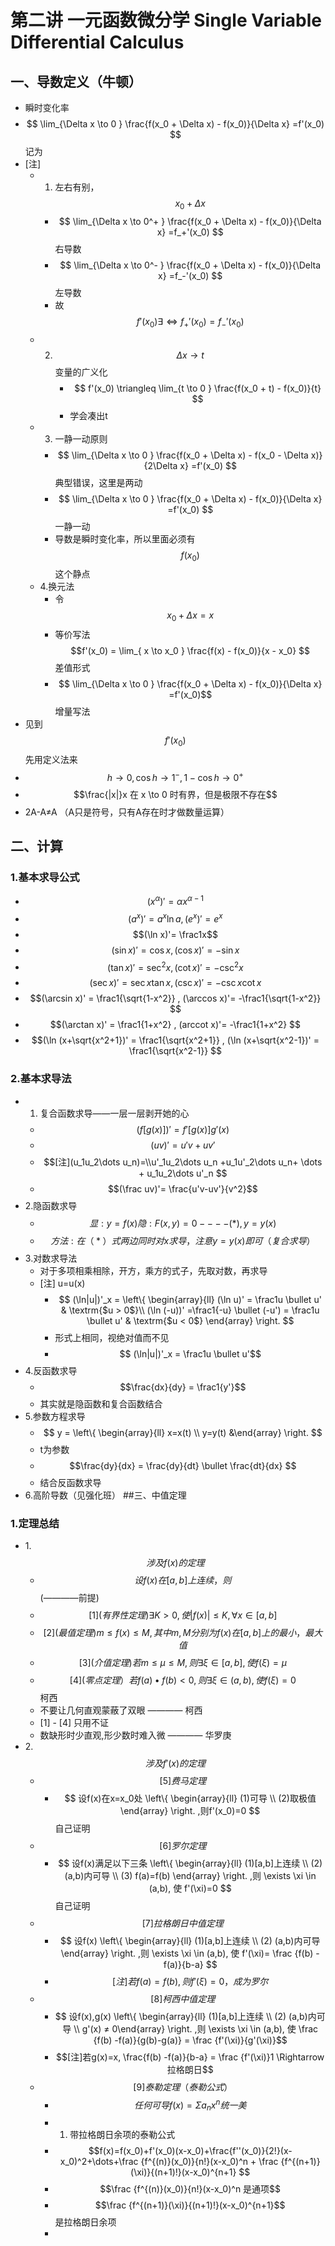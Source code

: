 # 第二讲 一元函数微分学 Single Variable Differential Calculus
## 一、导数定义（牛顿）
* 瞬时变化率
* $$ \lim_{\Delta x \to 0 } \frac{f(x_0 + \Delta x) - f(x_0)}{\Delta x} =f'(x_0) $$ 记为
* [注]
    * 1. 左右有别， $$ x_0 + \Delta x $$
        * $$ \lim_{\Delta x \to 0^+ } \frac{f(x_0 + \Delta x) - f(x_0)}{\Delta x} =f_+'(x_0) $$  右导数
        * $$ \lim_{\Delta x \to 0^- } \frac{f(x_0 + \Delta x) - f(x_0)}{\Delta x} =f_-'(x_0) $$  左导数
        * 故 $$f'(x_0) \exists  \Longleftrightarrow f_+'(x_0)=f_-'(x_0)$$
    * 2. $$ \Delta x \to t $$ 变量的广义化
         * $$ f'(x_0) \triangleq \lim_{t \to 0 } \frac{f(x_0 + t) - f(x_0)}{t}  $$ 
         * 学会凑出t
    * 3. 一静一动原则
        * $$ \lim_{\Delta x \to 0 } \frac{f(x_0 + \Delta x) - f(x_0 - \Delta x)}{2\Delta x} =f'(x_0) $$ 典型错误，这里是两动
        * $$ \lim_{\Delta x \to 0 } \frac{f(x_0 + \Delta x) - f(x_0)}{\Delta x} =f'(x_0) $$ 一静一动
        * 导数是瞬时变化率，所以里面必须有$$f(x_0)$$这个静点
    * 4.换元法 
        * 令$$ x_0 + \Delta x  = x $$
        * 等价写法 $$f'(x_0) = \lim_{ x \to x_0 } \frac{f(x) - f(x_0)}{x - x_0}  $$ 差值形式
        * $$ \lim_{\Delta x \to 0 } \frac{f(x_0 + \Delta x) - f(x_0)}{\Delta x} =f'(x_0)$$ 增量写法
* 见到$$f'(x_0)$$ 先用定义法来
* $$ h \to 0, \cos h \to 1^- , 1- \cos h \to 0^+$$
* $$\frac{|x|}x 在 x \to 0 时有界，但是极限不存在$$
* 2A-A≠A （A只是符号，只有A存在时才做数量运算）
## 二、计算
### 1.基本求导公式
* $$(x^\alpha)' = \alpha x^{\alpha -1} $$
* $$ (a^x)'=a^x \ln a ,(e^x)'=e^x$$
* $$(\ln x)'= \frac1x$$
* $$(\sin x)' = \cos x , (\cos x)'= -\sin x$$
* $$(\tan x)' = \sec^2 x , (\cot x)'= -\csc^2 x$$
* $$(\sec x)' = \sec x\tan x , (\csc x)'= -\csc x \cot x$$
* $$(\arcsin x)' = \frac1{\sqrt{1-x^2}} , (\arccos x)'= -\frac1{\sqrt{1-x^2}} $$
* $$(\arctan x)' = \frac1{1+x^2} , (arccot x)'= -\frac1{1+x^2} $$
* $$(\ln (x+\sqrt{x^2+1})' = \frac1{\sqrt{x^2+1}} , (\ln (x+\sqrt{x^2-1})' = \frac1{\sqrt{x^2-1}} $$
### 2.基本求导法
* 1. 复合函数求导——一层一层剥开她的心
    * $$(f[g(x)])'=f'[g(x)]g'(x)$$
    * $$(uv)'=u'v+uv' $$
    * $$[注](u_1u_2\dots u_n)=\\u'_1u_2\dots u_n +u_1u'_2\dots u_n+ \dots + u_1u_2\dots u'_n $$
    * $$(\frac uv)'= \frac{u'v-uv'}{v^2}$$
* 2.隐函数求导
    * $$ 显: y=f(x) 隐: F(x,y)=0 ----(*),y=y(x) $$  
    * $$ 方法:在（*）式两边同时对x求导，注意y=y(x)即可（复合求导）$$
* 3.对数求导法
    * 对于多项相乘相除，开方，乘方的式子，先取对数，再求导
    * [注] u=u(x)
        * $$ (\ln|u|)'_x = \left\{ \begin{array}{ll} (\ln u)' = \frac1u \bullet u'  & \textrm{$u > 0$}\\ (\ln (-u))' =\frac1{-u} \bullet (-u') = \frac1u \bullet u'  & \textrm{$u < 0$} \end{array} \right. $$
        * 形式上相同，视绝对值而不见
        * $$ (\ln|u|)'_x = \frac1u \bullet u'$$
* 4.反函数求导
    * $$\frac{dx}{dy} = \frac1{y'}$$
    * 其实就是隐函数和复合函数结合
* 5.参数方程求导
    * $$ y = \left\{ \begin{array}{ll} x=x(t) \\ y=y(t) &\end{array} \right. $$
    * t为参数
    * $$\frac{dy}{dx} = \frac{dy}{dt} \bullet \frac{dt}{dx} $$
    * 结合反函数求导
* 6.高阶导数（见强化班）
##三、中值定理
### 1.定理总结
* 1.$$涉及f(x)的定理$$
    * $$ 设f(x)在[a,b]上连续，则 $$ (————前提)
    * $$[1](有界性定理)\exists K > 0 ,使 |f(x)| \le K , \forall x \in [a,b]$$
    * $$[2](最值定理)m \le f(x) \le M ,其中m,M分别为f(x)在[a,b]上的最小，最大值$$
    * $$[3](介值定理)若m \le \mu \le M, 则 \exists \xi \in [a,b], 使 f(\xi)=\mu$$
    * $$[4](零点定理）若f(a)\bullet f(b)<0, 则 \exists \xi \in (a,b), 使 f(\xi)=0$$ 柯西
    * 不要让几何直观蒙蔽了双眼 ———— 柯西
    * [1] - [4] 只用不证
    * 数缺形时少直观,形少数时难入微 ———— 华罗庚
* 2.$$涉及f'(x)的定理$$
    * $$[5]费马定理$$
        * $$ 设f(x)在x=x_0处 \left\{ \begin{array}{ll} (1)可导 \\ (2)取极值 \end{array} \right. ,则f'(x_0)=0 $$ 自己证明
    * $$[6]罗尔定理$$
        * $$ 设f(x)满足以下三条 \left\{ \begin{array}{ll} (1)[a,b]上连续 \\ (2) (a,b)内可导 \\ (3) f(a)=f(b) \end{array} \right. ,则 \exists \xi \in (a,b), 使 f'(\xi)=0 $$ 自己证明
    * $$[7]拉格朗日中值定理$$
        * $$ 设f(x) \left\{ \begin{array}{ll} (1)[a,b]上连续 \\ (2) (a,b)内可导  \end{array} \right. ,则 \exists \xi \in (a,b), 使 f'(\xi)= \frac {f(b) -f(a)}{b-a} $$ 
        * $$[注]若f(a)=f(b),则f'(\xi)=0，成为罗尔$$
    * $$[8]柯西中值定理$$
        * $$ 设f(x),g(x) \left\{ \begin{array}{ll} (1)[a,b]上连续 \\ (2) (a,b)内可导  \\ g'(x) ≠ 0\end{array} \right. ,则 \exists \xi \in (a,b), 使 \frac {f(b) -f(a)}{g(b)-g(a)} = \frac {f'(\xi)}{g'(\xi)}$$ 
        * $$[注]若g(x)=x, \frac{f(b) -f(a)}{b-a} = \frac {f'(\xi)}1 \Rightarrow 拉格朗日$$
    * $$[9]泰勒定理（泰勒公式）$$
        * $$任何可导f(x) = \Sigma a_nx^n 统一美 $$ 
        * 1. 带拉格朗日余项的泰勒公式
        * $$f(x)=f(x_0)+f'(x_0)(x-x_0)+\frac{f''(x_0)}{2!}(x-x_0)^2+\dots+\frac {f^{(n)}(x_0)}{n!}(x-x_0)^n + \frac {f^{(n+1)}(\xi)}{(n+1)!}(x-x_0)^{n+1}  $$
        * $$\frac {f^{(n)}(x_0)}{n!}(x-x_0)^n 是通项$$
        * $$\frac {f^{(n+1)}(\xi)}{(n+1)!}(x-x_0)^{n+1}$$是拉格朗日余项 
        * 
        